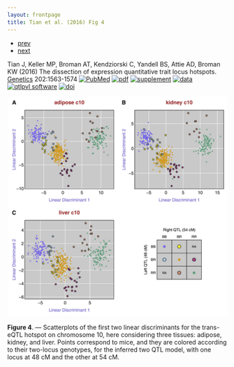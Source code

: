```yaml
---
layout: frontpage
title: Tian et al. (2016) Fig 4
---
```


<div class="navbar">
  <div class="navbar-inner">
      <ul class="nav">
          <li><a href="isletc6_fig4.html">prev</a></li>
          <li><a href="rqtlbook.html">next</a></li>
      </ul>
  </div>
</div>

Tian J, Keller MP, Broman AT, Kendziorski C, Yandell BS, Attie AD,
Broman KW (2016) The dissection of expression quantitative trait locus
hotspots. [Genetics](https://academic.oup.com/genetics) 202:1563-1574
[![PubMed](../icons16/pubmed-icon.png)](https://www.ncbi.nlm.nih.gov/pubmed/26837753)
[![pdf](../icons16/pdf-icon.png)](../pdfs/tian2016.pdf)
[![supplement](../icons16/supp-icon.png)](../pdfs/transbandpaper_FileS1.pdf)
[![data](../icons16/data-icon.png)](https://bit.ly/B6BTBR)
[![qtlpvl software](../icons16/R-icon.png)](https://github.com/jianan/qtlpvl)
[![doi](../icons16/doi-icon.png)](https://doi.org/10.1534/genetics.115.183624)

![Tian et al. (2016) Fig 4](../bigpublpics/tian2016_fig4_lg.png)

**Figure 4**. &mdash; Scatterplots of the first two linear
discriminants for the trans-eQTL hotspot on chromosome 10, here
considering three tissues: adipose, kidney, and liver. Points
correspond to mice, and they are colored according to their two-locus
genotypes, for the inferred two QTL model, with one locus at 48 cM and
the other at 54 cM.
